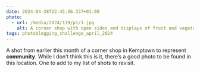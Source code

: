 ```yaml
---
date: 2024-04-28T22:45:56.337+01:00
photo:
  - url: /media/2024/119/p1/1.jpg
    alt: A corner shop with open sides and displays of fruit and vegetables has people walking inside and around it. It’s dark, so the lights from inside create a warm glow around the one-story building.
tags: photoblogging_challenge_april_2024
---
```


A shot from earlier this month of a corner shop in Kemptown to represent **community**. While I don’t think this is it, there’s a good photo to be found in this location. One to add to my list of shots to revisit.
